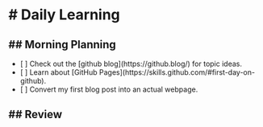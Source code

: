 <h1># Daily Learning</h1>
<h2>## Morning Planning</h2>
<ul>
 <li> [ ] Check out the [github blog](https://github.blog/) for topic ideas.  </li> 
 <li>[ ] Learn about [GitHub Pages](https://skills.github.com/#first-day-on-github). </li> 
<li>[ ] Convert my first blog post into an actual webpage.</li>
</ul>
<h2>## Review</h2>
